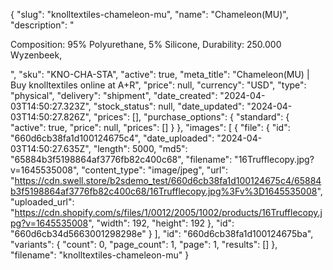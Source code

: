 {
  "slug": "knolltextiles-chameleon-mu",
  "name": "Chameleon(MU)",
  "description": "<p>Composition: 95% Polyurethane, 5% Silicone, Durability: 250.000 Wyzenbeek,</p>",
  "sku": "KNO-CHA-STA",
  "active": true,
  "meta_title": "Chameleon(MU) | Buy knolltextiles online at A+R",
  "price": null,
  "currency": "USD",
  "type": "physical",
  "delivery": "shipment",
  "date_created": "2024-04-03T14:50:27.323Z",
  "stock_status": null,
  "date_updated": "2024-04-03T14:50:27.826Z",
  "prices": [],
  "purchase_options": {
    "standard": {
      "active": true,
      "price": null,
      "prices": []
    }
  },
  "images": [
    {
      "file": {
        "id": "660d6cb38fa1d100124675c4",
        "date_uploaded": "2024-04-03T14:50:27.635Z",
        "length": 5000,
        "md5": "65884b3f5198864af3776fb82c400c68",
        "filename": "16Trufflecopy.jpg?v=1645535008",
        "content_type": "image/jpeg",
        "url": "https://cdn.swell.store/b2sdemo_test/660d6cb38fa1d100124675c4/65884b3f5198864af3776fb82c400c68/16Trufflecopy.jpg%3Fv%3D1645535008",
        "uploaded_url": "https://cdn.shopify.com/s/files/1/0012/2005/1002/products/16Trufflecopy.jpg?v=1645535008",
        "width": 192,
        "height": 192
      },
      "id": "660d6cb34d5663001298298e"
    }
  ],
  "id": "660d6cb38fa1d100124675ba",
  "variants": {
    "count": 0,
    "page_count": 1,
    "page": 1,
    "results": []
  },
  "filename": "knolltextiles-chameleon-mu"
}